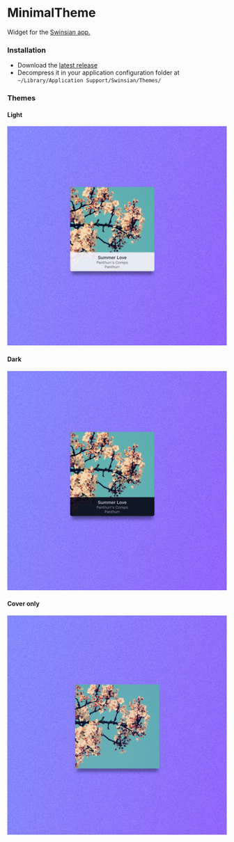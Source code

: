 # MinimalTheme

Widget for the [Swinsian app.](https://swinsian.com)

### Installation
* Download the [latest release](https://github.com/Oloar/Minimaltheme/releases/latest)
* Decompress it in your application configuration folder at `~/Library/Application Support/Swinsian/Themes/`

### Themes
#### Light
![Light Theme](./Light/light.jpg)
#### Dark
![Dark Theme](./Dark/dark.jpg)
#### Cover only
![Cover](./Cover/Cover.jpg)

